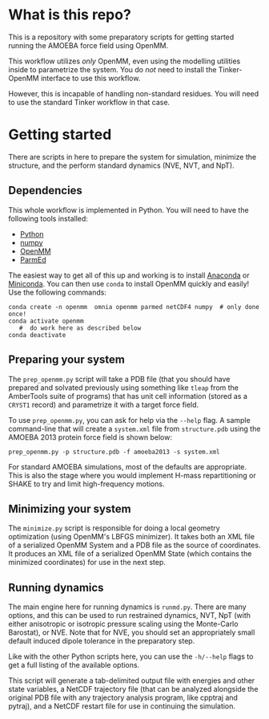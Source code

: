 What is this repo?
==================

This is a repository with some preparatory scripts for getting started running
the AMOEBA force field using OpenMM.

This workflow utilizes *only* OpenMM, even using the modelling utilities inside
to parametrize the system. You do *not* need to install the Tinker-OpenMM
interface to use this workflow.

However, this is incapable of handling non-standard residues. You will need to
use the standard Tinker workflow in that case.

Getting started
===============

There are scripts in here to prepare the system for simulation, minimize the
structure, and the perform standard dynamics (NVE, NVT, and NpT).

Dependencies
------------

This whole workflow is implemented in Python. You will need to have the
following tools installed:

- [Python](https://www.python.org)
- [numpy](http://www.numpy.org/)
- [OpenMM](http://openmm.org/)
- [ParmEd](http://parmed.github.io/ParmEd/html/index.html)

The easiest way to get all of this up and working is to install
[Anaconda](https://www.continuum.io/downloads) or
[Miniconda](http://conda.pydata.org/miniconda.html). You can then use ``conda``
to install OpenMM quickly and easily! Use the following commands:

```
conda create -n openmm  omnia openmm parmed netCDF4 numpy  # only done once!
conda activate openmm
   #  do work here as described below
conda deactivate
```

Preparing your system
---------------------

The ``prep_openmm.py`` script will take a PDB file (that you should have
prepared and solvated previously using something like ``tleap`` from the
AmberTools suite of programs) that has unit cell information (stored as a
``CRYST1`` record) and parametrize it with a target force field.

To use ``prep_openmm.py``, you can ask for help via the ``--help`` flag. A
sample command-line that will create a ``system.xml`` file from
``structure.pdb`` using the AMOEBA 2013 protein force field is shown below:


```
prep_openmm.py -p structure.pdb -f amoeba2013 -s system.xml
```

For standard AMOEBA simulations, most of the defaults are appropriate. This is
also the stage where you would implement H-mass repartitioning or SHAKE to try
and limit high-frequency motions.

Minimizing your system
----------------------

The ``minimize.py`` script is responsible for doing a local geometry
optimization (using OpenMM's LBFGS minimizer). It takes both an XML file of a
serialized OpenMM System and a PDB file as the source of coordinates. It
produces an XML file of a serialized OpenMM State (which contains the minimized
coordinates) for use in the next step.

Running dynamics
----------------

The main engine here for running dynamics is ``runmd.py``. There are many
options, and this can be used to run restrained dynamics, NVT, NpT (with either
anisotropic or isotropic pressure scaling using the Monte-Carlo Barostat), or
NVE. Note that for NVE, you should set an appropriately small default induced
dipole tolerance in the preparatory step.

Like with the other Python scripts here, you can use the ``-h/--help`` flags to
get a full listing of the available options.

This script will generate a tab-delimited output file with energies and other
state variables, a NetCDF trajectory file (that can be analyzed alongside the
original PDB file with any trajectory analysis program, like cpptraj and
pytraj), and a NetCDF restart file for use in continuing the simulation.
